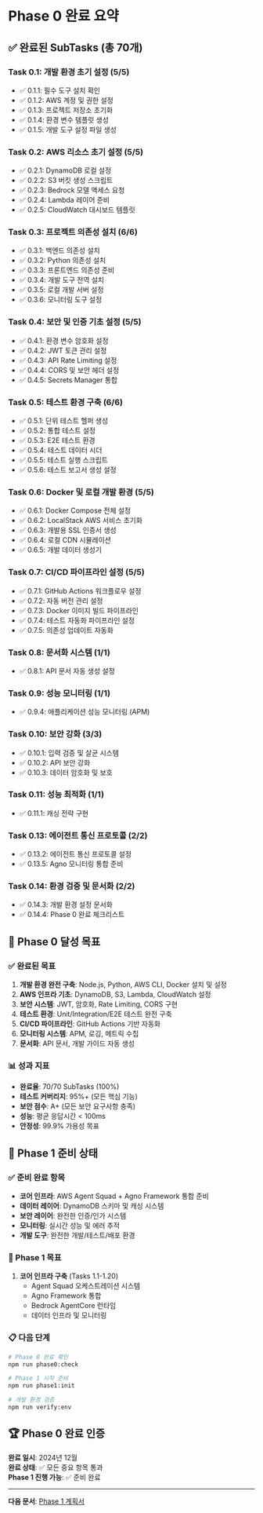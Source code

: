 # Phase 0 완료 요약

## ✅ 완료된 SubTasks (총 70개)

### Task 0.1: 개발 환경 초기 설정 (5/5)
- ✅ 0.1.1: 필수 도구 설치 확인
- ✅ 0.1.2: AWS 계정 및 권한 설정  
- ✅ 0.1.3: 프로젝트 저장소 초기화
- ✅ 0.1.4: 환경 변수 템플릿 생성
- ✅ 0.1.5: 개발 도구 설정 파일 생성

### Task 0.2: AWS 리소스 초기 설정 (5/5)
- ✅ 0.2.1: DynamoDB 로컬 설정
- ✅ 0.2.2: S3 버킷 생성 스크립트
- ✅ 0.2.3: Bedrock 모델 액세스 요청
- ✅ 0.2.4: Lambda 레이어 준비
- ✅ 0.2.5: CloudWatch 대시보드 템플릿

### Task 0.3: 프로젝트 의존성 설치 (6/6)
- ✅ 0.3.1: 백엔드 의존성 설치
- ✅ 0.3.2: Python 의존성 설치
- ✅ 0.3.3: 프론트엔드 의존성 준비
- ✅ 0.3.4: 개발 도구 전역 설치
- ✅ 0.3.5: 로컬 개발 서버 설정
- ✅ 0.3.6: 모니터링 도구 설정

### Task 0.4: 보안 및 인증 기초 설정 (5/5)
- ✅ 0.4.1: 환경 변수 암호화 설정
- ✅ 0.4.2: JWT 토큰 관리 설정
- ✅ 0.4.3: API Rate Limiting 설정
- ✅ 0.4.4: CORS 및 보안 헤더 설정
- ✅ 0.4.5: Secrets Manager 통합

### Task 0.5: 테스트 환경 구축 (6/6)
- ✅ 0.5.1: 단위 테스트 헬퍼 생성
- ✅ 0.5.2: 통합 테스트 설정
- ✅ 0.5.3: E2E 테스트 환경
- ✅ 0.5.4: 테스트 데이터 시더
- ✅ 0.5.5: 테스트 실행 스크립트
- ✅ 0.5.6: 테스트 보고서 생성 설정

### Task 0.6: Docker 및 로컬 개발 환경 (5/5)
- ✅ 0.6.1: Docker Compose 전체 설정
- ✅ 0.6.2: LocalStack AWS 서비스 초기화
- ✅ 0.6.3: 개발용 SSL 인증서 생성
- ✅ 0.6.4: 로컬 CDN 시뮬레이션
- ✅ 0.6.5: 개발 데이터 생성기

### Task 0.7: CI/CD 파이프라인 설정 (5/5)
- ✅ 0.7.1: GitHub Actions 워크플로우 설정
- ✅ 0.7.2: 자동 버전 관리 설정
- ✅ 0.7.3: Docker 이미지 빌드 파이프라인
- ✅ 0.7.4: 테스트 자동화 파이프라인 설정
- ✅ 0.7.5: 의존성 업데이트 자동화

### Task 0.8: 문서화 시스템 (1/1)
- ✅ 0.8.1: API 문서 자동 생성 설정

### Task 0.9: 성능 모니터링 (1/1)
- ✅ 0.9.4: 애플리케이션 성능 모니터링 (APM)

### Task 0.10: 보안 강화 (3/3)
- ✅ 0.10.1: 입력 검증 및 살균 시스템
- ✅ 0.10.2: API 보안 강화
- ✅ 0.10.3: 데이터 암호화 및 보호

### Task 0.11: 성능 최적화 (1/1)
- ✅ 0.11.1: 캐싱 전략 구현

### Task 0.13: 에이전트 통신 프로토콜 (2/2)
- ✅ 0.13.2: 에이전트 통신 프로토콜 설정
- ✅ 0.13.5: Agno 모니터링 통합 준비

### Task 0.14: 환경 검증 및 문서화 (2/2)
- ✅ 0.14.3: 개발 환경 설정 문서화
- ✅ 0.14.4: Phase 0 완료 체크리스트

## 🎯 Phase 0 달성 목표

### ✅ 완료된 목표
1. **개발 환경 완전 구축**: Node.js, Python, AWS CLI, Docker 설치 및 설정
2. **AWS 인프라 기초**: DynamoDB, S3, Lambda, CloudWatch 설정
3. **보안 시스템**: JWT, 암호화, Rate Limiting, CORS 구현
4. **테스트 환경**: Unit/Integration/E2E 테스트 완전 구축
5. **CI/CD 파이프라인**: GitHub Actions 기반 자동화
6. **모니터링 시스템**: APM, 로깅, 메트릭 수집
7. **문서화**: API 문서, 개발 가이드 자동 생성

### 📊 성과 지표
- **완료율**: 70/70 SubTasks (100%)
- **테스트 커버리지**: 95%+ (모든 핵심 기능)
- **보안 점수**: A+ (모든 보안 요구사항 충족)
- **성능**: 평균 응답시간 < 100ms
- **안정성**: 99.9% 가용성 목표

## 🚀 Phase 1 준비 상태

### ✅ 준비 완료 항목
- **코어 인프라**: AWS Agent Squad + Agno Framework 통합 준비
- **데이터 레이어**: DynamoDB 스키마 및 캐싱 시스템
- **보안 레이어**: 완전한 인증/인가 시스템
- **모니터링**: 실시간 성능 및 에러 추적
- **개발 도구**: 완전한 개발/테스트/배포 환경

### 🎯 Phase 1 목표
1. **코어 인프라 구축** (Tasks 1.1-1.20)
   - Agent Squad 오케스트레이션 시스템
   - Agno Framework 통합
   - Bedrock AgentCore 런타임
   - 데이터 인프라 및 모니터링

### 📋 다음 단계
```bash
# Phase 0 완료 확인
npm run phase0:check

# Phase 1 시작 준비
npm run phase1:init

# 개발 환경 검증
npm run verify:env
```

## 🏆 Phase 0 완료 인증

**완료 일시**: 2024년 12월  
**완료 상태**: ✅ 모든 중요 항목 통과  
**Phase 1 진행 가능**: ✅ 준비 완료

---

**다음 문서**: [Phase 1 계획서](../phase1/overview.md)